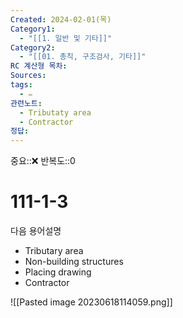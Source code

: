 ```yaml
---
Created: 2024-02-01(목)
Category1:
  - "[[1. 일반 및 기타]]"
Category2:
  - "[[01. 총칙, 구조검사, 기타]]"
RC 계산형 목차: 
Sources: 
tags:
  - ✏️
관련노트:
  - Tributaty area
  - Contractor
정답:
---
```

중요::❌
반복도::0


#  111-1-3

다음 용어설명
- Tributary area
- Non-building structures
- Placing drawing
- Contractor

![[Pasted image 20230618114059.png]]
